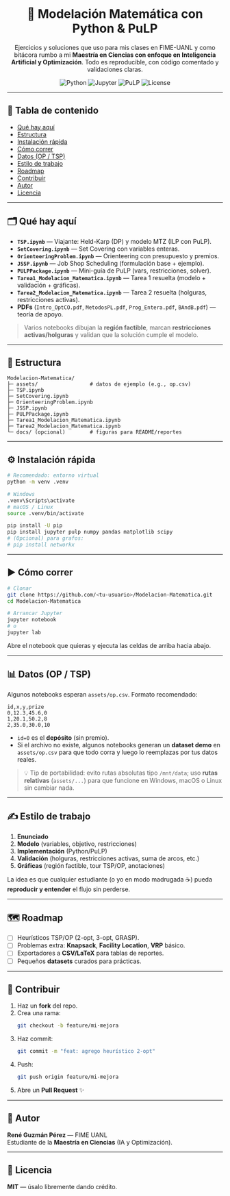 <h1 align="center">📐 Modelación Matemática con Python & PuLP</h1>

<p align="center">
Ejercicios y soluciones que uso para mis clases en FIME-UANL y como bitácora rumbo a mi
<strong>Maestría en Ciencias con enfoque en Inteligencia Artificial y Optimización</strong>.
Todo es reproducible, con código comentado y validaciones claras.
</p>

<p align="center">
  <img alt="Python" src="https://img.shields.io/badge/Python-3.10%2B-3776AB?logo=python&logoColor=white">
  <img alt="Jupyter" src="https://img.shields.io/badge/Jupyter-Notebook-F37626?logo=jupyter&logoColor=white">
  <img alt="PuLP" src="https://img.shields.io/badge/OR--Tools-PuLP-0078D4">
  <img alt="License" src="https://img.shields.io/badge/License-MIT-green">
</p>

---

## 🧭 Tabla de contenido
- [Qué hay aquí](#-qué-hay-aquí)
- [Estructura](#-estructura)
- [Instalación rápida](#-instalación-rápida)
- [Cómo correr](#-cómo-correr)
- [Datos (OP / TSP)](#-datos-op--tsp)
- [Estilo de trabajo](#-estilo-de-trabajo)
- [Roadmap](#-roadmap)
- [Contribuir](#-contribuir)
- [Autor](#-autor)
- [Licencia](#-licencia)

---

## 🗂️ Qué hay aquí
- **`TSP.ipynb`** — Viajante: Held-Karp (DP) y modelo MTZ (ILP con PuLP).
- **`SetCovering.ipynb`** — Set Covering con variables enteras.
- **`OrienteeringProblem.ipynb`** — Orienteering con presupuesto y premios.
- **`JSSP.ipynb`** — Job Shop Scheduling (formulación base + ejemplo).
- **`PULPPackage.ipynb`** — Mini-guía de PuLP (vars, restricciones, solver).
- **`Tarea1_Modelacion_Matematica.ipynb`** — Tarea 1 resuelta (modelo + validación + gráficas).
- **`Tarea2_Modelacion_Matematica.ipynb`** — Tarea 2 resuelta (holguras, restricciones activas).
- **PDFs** (`Intro_OptCO.pdf`, `MetodosPL.pdf`, `Prog_Entera.pdf`, `BAndB.pdf`) — teoría de apoyo.

> Varios notebooks dibujan la **región factible**, marcan **restricciones activas/holguras** y validan que la solución cumple el modelo.

---

## 🌳 Estructura
```text
Modelacion-Matematica/
├─ assets/                 # datos de ejemplo (e.g., op.csv)
├─ TSP.ipynb
├─ SetCovering.ipynb
├─ OrienteeringProblem.ipynb
├─ JSSP.ipynb
├─ PULPPackage.ipynb
├─ Tarea1_Modelacion_Matematica.ipynb
├─ Tarea2_Modelacion_Matematica.ipynb
└─ docs/ (opcional)        # figuras para README/reportes
```

---

## ⚙️ Instalación rápida
```bash
# Recomendado: entorno virtual
python -m venv .venv

# Windows
.venv\Scripts\activate
# macOS / Linux
source .venv/bin/activate

pip install -U pip
pip install jupyter pulp numpy pandas matplotlib scipy
# (Opcional) para grafos:
# pip install networkx
```

---

## ▶️ Cómo correr
```bash
# Clonar
git clone https://github.com/<tu-usuario>/Modelacion-Matematica.git
cd Modelacion-Matematica

# Arrancar Jupyter
jupyter notebook
# o
jupyter lab
```
Abre el notebook que quieras y ejecuta las celdas de arriba hacia abajo.

---

## 📊 Datos (OP / TSP)
Algunos notebooks esperan `assets/op.csv`. Formato recomendado:

```csv
id,x,y,prize
0,12.3,45.6,0
1,20.1,50.2,8
2,35.0,30.0,10
```

- `id=0` es el **depósito** (sin premio).
- Si el archivo no existe, algunos notebooks generan un **dataset demo** en `assets/op.csv` para que todo corra y luego lo reemplazas por tus datos reales.

> 💡 Tip de portabilidad: evito rutas absolutas tipo `/mnt/data`; uso **rutas relativas** (`assets/...`) para que funcione en Windows, macOS o Linux sin cambiar nada.

---

## ✍️ Estilo de trabajo
1. **Enunciado**  
2. **Modelo** (variables, objetivo, restricciones)  
3. **Implementación** (Python/PuLP)  
4. **Validación** (holguras, restricciones activas, suma de arcos, etc.)  
5. **Gráficas** (región factible, tour TSP/OP, anotaciones)

La idea es que cualquier estudiante (o yo en modo madrugada ☕) pueda **reproducir y entender** el flujo sin perderse.

---

## 🗺️ Roadmap
- [ ] Heurísticos TSP/OP (2-opt, 3-opt, GRASP).
- [ ] Problemas extra: **Knapsack**, **Facility Location**, **VRP** básico.
- [ ] Exportadores a **CSV/LaTeX** para tablas de reportes.
- [ ] Pequeños **datasets** curados para prácticas.

---

## 🤝 Contribuir
1. Haz un **fork** del repo.  
2. Crea una rama:
   ```bash
   git checkout -b feature/mi-mejora
   ```
3. Haz commit:
   ```bash
   git commit -m "feat: agrego heurístico 2-opt"
   ```
4. Push:
   ```bash
   git push origin feature/mi-mejora
   ```
5. Abre un **Pull Request** ✨

---

## 👤 Autor
**René Guzmán Pérez** — FIME UANL  
Estudiante de la **Maestría en Ciencias** (IA y Optimización).

---

## 📄 Licencia
**MIT** — úsalo libremente dando crédito.
